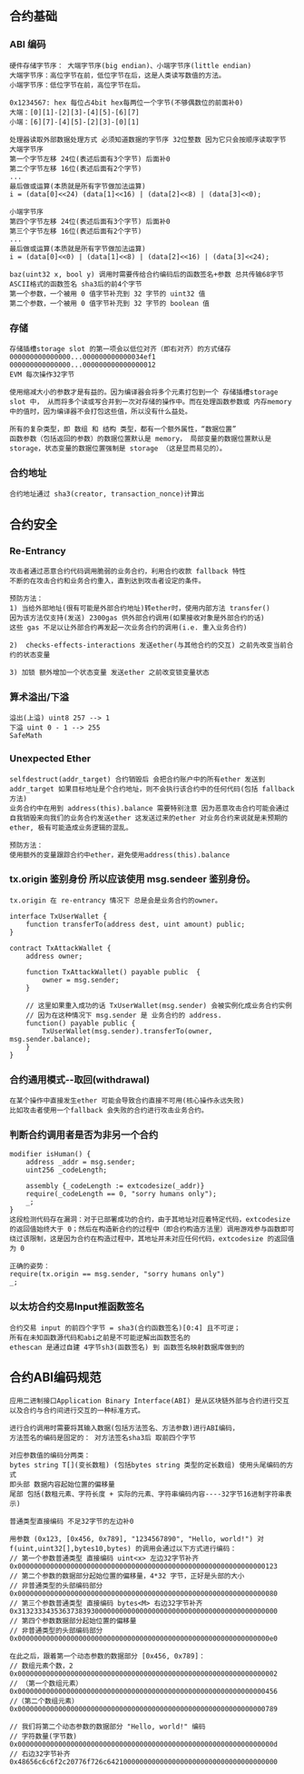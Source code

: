 ## 合约基础

### ABI 编码

    硬件存储字节序： 大端字节序(big endian)、小端字节序(little endian)
    大端字节序：高位字节在前，低位字节在后，这是人类读写数值的方法。
    小端字节序：低位字节在前，高位字节在后。

    0x1234567: hex 每位占4bit hex每两位一个字节(不够偶数位的前面补0)
    大端：[0][1]-[2][3]-[4][5]-[6][7]
    小端：[6][7]-[4][5]-[2][3]-[0][1]

    处理器读取外部数据处理方式 必须知道数据的字节序 32位整数 因为它只会按顺序读取字节
    大端字节序
    第一个字节左移 24位(表述后面有3个字节) 后面补0
    第二个字节左移 16位(表述后面有2个字节)
    ...
    最后做或运算(本质就是所有字节做加法运算)
    i = (data[0]<<24) (data[1]<<16) | (data[2]<<8) | (data[3]<<0);

    小端字节序
    第四个字节左移 24位(表述后面有3个字节) 后面补0
    第三个字节左移 16位(表述后面有2个字节)
    ...
    最后做或运算(本质就是所有字节做加法运算)
    i = (data[0]<<0) | (data[1]<<8) | (data[2]<<16) | (data[3]<<24);

    baz(uint32 x, bool y) 调用时需要传给合约编码后的函数签名+参数 总共传输68字节
    ASCII格式的函数签名 sha3后的前4个字节 
    第一个参数，一个被用 0 值字节补充到 32 字节的 uint32 值
    第二个参数，一个被用 0 值字节补充到 32 字节的 boolean 值


### 存储
    存储插槽storage slot 的第一项会以低位对齐（即右对齐）的方式储存
    000000000000000...000000000000034ef1
    000000000000000...000000000000000012
    EVM 每次操作32字节

    使用缩减大小的参数才是有益的。因为编译器会将多个元素打包到一个 存储插槽storage slot 中， 从而将多个读或写合并到一次对存储的操作中。而在处理函数参数或 内存memory 中的值时，因为编译器不会打包这些值，所以没有什么益处。

    所有的复杂类型，即 数组 和 结构 类型，都有一个额外属性，“数据位置”
    函数参数（包括返回的参数）的数据位置默认是 memory， 局部变量的数据位置默认是 storage，状态变量的数据位置强制是 storage （这是显而易见的）。

### 合约地址

    合约地址通过 sha3(creator, transaction_nonce)计算出

## 合约安全

### Re-Entrancy 

    攻击者通过恶意合约代码调用脆弱的业务合约，利用合约收款 fallback 特性
    不断的在攻击合约和业务合约重入，直到达到攻击者设定的条件。

    预防方法：
    1) 当给外部地址(很有可能是外部合约地址)转ether时，使用内部方法 transfer()
    因为该方法仅支持(发送) 2300gas 供外部合约调用(如果接收对象是外部合约的话)
    这些 gas 不足以让外部合约再发起一次业务合约的调用(i.e. 重入业务合约)

    2)  checks-effects-interactions 发送ether(与其他合约的交互) 之前先改变当前合约的状态变量

    3) 加锁 额外增加一个状态变量 发送ether 之前改变锁变量状态

### 算术溢出/下溢

    溢出(上溢) uint8 257 --> 1
    下溢 uint 0 - 1 --> 255
    SafeMath

### Unexpected Ether

    selfdestruct(addr_target) 合约销毁后 会把合约账户中的所有ether 发送到 addr_target 如果目标地址是个合约地址，则不会执行该合约中的任何代码(包括 fallback 方法)
    业务合约中在用到 address(this).balance 需要特别注意 因为恶意攻击合约可能会通过
    自我销毁来向我们的业务合约发送ether 这发送过来的ether 对业务合约来说就是未预期的
    ether, 极有可能造成业务逻辑的混乱。

    预防方法：
    使用额外的变量跟踪合约中ether，避免使用address(this).balance

    
### tx.origin 鉴别身份 所以应该使用 msg.sendeer 鉴别身份。

    tx.origin 在 re-entrancy 情况下 总是会是业务合约的owner。

    interface TxUserWallet {
        function transferTo(address dest, uint amount) public;
    }

    contract TxAttackWallet {
        address owner;

        function TxAttackWallet() payable public  {
            owner = msg.sender;
        }

        // 这里如果重入成功的话 TxUserWallet(msg.sender) 会被实例化成业务合约实例
        // 因为在这种情况下 msg.sender 是 业务合约的 address. 
        function() payable public {
            TxUserWallet(msg.sender).transferTo(owner, msg.sender.balance);
        }
    }

### 合约通用模式--取回(withdrawal)

    在某个操作中直接发生ether 可能会导致合约直接不可用(核心操作永远失败)
    比如攻击者使用一个fallback 会失败的合约进行攻击业务合约。

### 判断合约调用者是否为非另一个合约

    modifier isHuman() {
        address _addr = msg.sender;
        uint256 _codeLength;
        
        assembly {_codeLength := extcodesize(_addr)}
        require(_codeLength == 0, "sorry humans only");
        _;
    }
    这段检测代码存在漏洞：对于已部署成功的合约，由于其地址对应着特定代码，extcodesize 的返回值始终大于 0；然后在构造新合约的过程中（即合约构造方法里）调用游戏参与函数即可绕过该限制，这是因为合约在构造过程中，其地址并未对应任何代码，extcodesize 的返回值为 0

    正确的姿势：
    require(tx.origin == msg.sender, "sorry humans only")
    _;

### 以太坊合约交易Input推函数签名

    合约交易 input 的前四个字节 = sha3(合约函数签名)[0:4] 且不可逆；
    所有在未知函数源代码和abi之前是不可能逆解出函数签名的
    ethescan 是通过自建 4字节sh3(函数签名) 到 函数签名映射数据库做到的

## 合约ABI编码规范

    应用二进制接口Application Binary Interface(ABI) 是从区块链外部与合约进行交互以及合约与合约间进行交互的一种标准方式。

    进行合约调用时需要将其输入数据(包括方法签名、方法参数)进行ABI编码，
    方法签名的编码是固定的： 对方法签名sha3后 取前四个字节

    对应参数值的编码分两类：
    bytes string T[](变长数租) (包括bytes string 类型的定长数组) 使用头尾编码的方式
    即头部 数据内容起始位置的偏移量
    尾部 包括(数租元素、字符长度 + 实际的元素、字符串编码内容----32字节16进制字符串表示)

    普通类型直接编码 不足32字节的左边补0

    用参数 (0x123, [0x456, 0x789], "1234567890", "Hello, world!") 对 f(uint,uint32[],bytes10,bytes) 的调用会通过以下方式进行编码：
    // 第一个参数普通类型 直接编码 uint<x> 左边32字节补齐
    0x0000000000000000000000000000000000000000000000000000000000000123
    // 第二个参数的数据部分起始位置的偏移量，4*32 字节，正好是头部的大小 
    // 非普通类型的头部编码部分
    0x0000000000000000000000000000000000000000000000000000000000000080
    // 第三个参数普通类型 直接编码 bytes<M> 右边32字节补齐
    0x3132333435363738393000000000000000000000000000000000000000000000
    // 第四个参数数据部分起始位置的偏移量
    // 非普通类型的头部编码部分
    0x00000000000000000000000000000000000000000000000000000000000000e0

    在此之后，跟着第一个动态参数的数据部分 [0x456, 0x789]：
    // 数组元素个数，2
    0x0000000000000000000000000000000000000000000000000000000000000002 
    // （第一个数组元素）   
    0x0000000000000000000000000000000000000000000000000000000000000456 
    //（第二个数组元素）
    0x0000000000000000000000000000000000000000000000000000000000000789 

    // 我们将第二个动态参数的数据部分 "Hello, world!" 编码
    // 字符数量(字节数)
    0x000000000000000000000000000000000000000000000000000000000000000d
    // 右边32字节补齐
    0x48656c6c6f2c20776f726c642100000000000000000000000000000000000000
